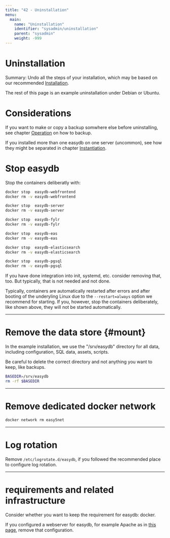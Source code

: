 ```yaml
---
title: "42 - Uninstallation"
menu:
  main:
    name: "Uninstallation"
    identifier: "sysadmin/uninstallation"
    parent: "sysadmin"
    weight: -999
---
```

# Uninstallation

Summary: Undo all the steps of your installation, which may be based on our recommended [Installation](../installation).

The rest of this page is an example uninstallation under Debian or Ubuntu.

# Considerations

If you want to make or copy a backup somwhere else before uninstalling, see chapter [Operation](../operations) on how to backup.

If you installed more than one easydb on one server (uncommon), see how they might be separated in chapter [Instantiation](instances).

# Stop easydb

Stop the containers deliberatly with:

```bash
docker stop  easydb-webfrontend
docker rm -v easydb-webfrontend

docker stop  easydb-server
docker rm -v easydb-server

docker stop  easydb-fylr
docker rm -v easydb-fylr

docker stop  easydb-eas
docker rm -v easydb-eas

docker stop  easydb-elasticsearch
docker rm -v easydb-elasticsearch

docker stop  easydb-pgsql
docker rm -v easydb-pgsql
```

If you have done integration into init, systemd, etc. consider removing that, too. But typically, that is not needed and not done.

Typically, containers are automatically restarted after errors and after booting of the underyling Linux due to the `--restart=always` option we recommend for starting. If you, however, stop the containers deliberately, like shown above, they will not be started automatically.

---

# Remove the data store {#mount}

In the example installation, we use the "/srv/easydb" directory for all data, including configuration, SQL data, assets, scripts.

Be careful to delete the correct directory and not anything you want to keep, like backups.

```bash
BASEDIR=/srv/easydb
rm -rf $BASEDIR
```

---

# Remove dedicated docker network

```bash
docker network rm easy5net
```

---

# Log rotation

Remove `/etc/logrotate.d/easydb`, if you followed the recommended place to configure log rotation.

---

# requirements and related infrastructure

Consider whether you want to keep the requirement for easydb: docker.

If you configured a webserver for easydb, for example Apache as in [this page](../configuration/apache2/), remove that configuration.


